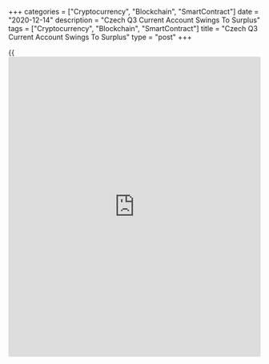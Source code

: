 +++
categories = ["Cryptocurrency", "Blockchain", "SmartContract"]
date = "2020-12-14"
description = "Czech Q3 Current Account Swings To Surplus"
tags = ["Cryptocurrency", "Blockchain", "SmartContract"]
title = "Czech Q3 Current Account Swings To Surplus"
type = "post"
+++

{{<iframe id="large-banner" src="https://www.bounty.group/#slide=6.0" width="100%" height="600" scrolling="no" style="border: 0px solid rgb(216, 221, 230); border-radius: 3px;">}}

The Czech Republic's current account logged a surplus in the third
quarter versus a deficit in the same period last year, data from the
Czech National Bank showed on Monday.

The current account surplus was CZK 70.5 billion, while there was a
deficit of CZK 61.7 billion in the same period of 2019.  
  
In the second quarter this year, the surplus was CZK 82.5 billion.  
  
In the third quarter, the current account surplus was 2.4 percent of the
gross domestic product on an annual basis, the bank said.  
  
The outflow of funds in the financial account totaled CZK 105.8 billion
and reserve assets increased by CZK 19.9 billion.  
  
The goods and services surplus was CZK 109.4 billion, or 5.7 percent of
GDP on an annual basis, in the third quarter. The figure grew by CZK
38.9 billion due to a bigger decrease in imports of goods than in
exports.  
  
The goods surplus grew by CZK 31.9 billion and the services surplus rose
by CZK 7.1 billion.

The capital account logged a surplus of CZK 18.4 billion, and grew by
CZK 12.9 billion year-on-year was due higher revenues from the EU budget
recorded on the capital account.

For comments and feedback [contact](https://www.playgroundfx.com/contact/): editorial@rtt[news](https://www.letsplayfx.com/blog/forex-news-website/).com

[Economic News][1]

 **What parts of the world are seeing the best (and worst) economic
performances lately? Click[here][2] to check out our [Econ Scorecard][2]
and find out! See up-to-the-moment [ranking](https://www.playgroundfx.com/blog/crypto-exchange-ranking/)s for the best and worst
performers in [GDP][3], [unemployment rate][4], [inflation][5] and much
more.**

   1. www.rtt[news](https://www.letsplayfx.com/blog/forex-news-website/).com/Content/EconomicNews.aspx
   2. www.rtt[news](https://www.letsplayfx.com/blog/forex-news-website/).com/economic-scorecard/world-rank/unemployment-rate/highest-performance.aspx
   3. www.rtt[news](https://www.letsplayfx.com/blog/forex-news-website/).com/economic-scorecard/world-rank/GDP/highest-performance.aspx
   4. www.rtt[news](https://www.letsplayfx.com/blog/forex-news-website/).com/economic-scorecard/world-rank/unemployment-rate/lowest-performance.aspx
   5. www.rtt[news](https://www.letsplayfx.com/blog/forex-news-website/).com/economic-scorecard/world-rank/CPI/highest-performance.aspx